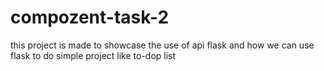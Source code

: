 # compozent-task-2
this project is made to showcase the use of api flask and how we can use flask to do simple project like to-dop list
